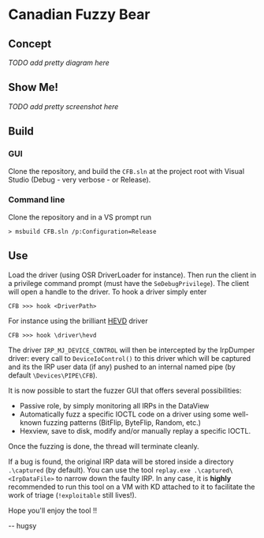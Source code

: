 # Canadian Fuzzy Bear

## Concept

_TODO add pretty diagram here_

## Show Me!

_TODO add pretty screenshot here_


## Build

### GUI

Clone the repository, and build the `CFB.sln` at the project root with Visual Studio (Debug - very verbose - or Release).



### Command line

Clone the repository and in a VS prompt run

```
> msbuild CFB.sln /p:Configuration=Release
```


## Use

Load the driver (using OSR DriverLoader for instance). Then run the client in a privilege command 
prompt (must have the `SeDebugPrivilege`). The client will open a handle to the driver. To hook a driver
simply enter

```
CFB >>> hook <DriverPath>
```

For instance using the brilliant [HEVD](https://github.com/hacksysteam/HackSysExtremeVulnerableDriver) driver
```
CFB >>> hook \driver\hevd
```

The driver `IRP_MJ_DEVICE_CONTROL` will then be intercepted by the IrpDumper driver: every call to `DeviceIoControl()` 
to this driver which will be captured and its the IRP user data (if any) pushed to an internal named pipe (by default `\Devices\PIPE\CFB`).

It is now possible to start the fuzzer GUI that offers several possibilities:

  - Passive role, by simply monitoring all IRPs in the DataView
  - Automatically fuzz a specific IOCTL code on a driver using some well-known fuzzing patterns (BitFlip, ByteFlip, Random, etc.)
  - Hexview, save to disk, modify and/or manually replay a specific IOCTL.

Once the fuzzing is done, the thread will terminate cleanly.

If a bug is found, the original IRP data will be stored inside a directory `.\captured` (by default). You can use 
the tool `replay.exe .\captured\<IrpDataFile>` to narrow down the faulty IRP. 
In any case, it is **highly** recommended to run this tool on a VM with KD attached to it to facilitate the work 
of triage (`!exploitable` still lives!).

Hope you'll enjoy the tool !!

-- hugsy